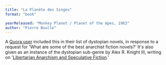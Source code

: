 ```yaml
---
title: "La Planète des Singes"
format: "book"

yearReleased: "Monkey Planet / Planet of the Apes, 1963"
author: "Pierre Boulle"
---
```

 A <a href="http://www.quora.com/What-are-some-of-the-best-anarchist-fiction-novels"> Quora user</a> included this in their list of dystopian novels, in response to a  request for 'What are some of the best anarchist fiction novels?' It's also  given as an instance of the dystopian sub-genre by Alex R. Knight III, writing  on '<a href="http://dailyanarchist.com/2014/03/01/libertarian-anarchism-and-speculative-fiction/">Libertarian  Anarchism and Speculative Fiction</a>.'
  